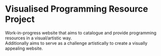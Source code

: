 # Visualised Programming Resource Project

Work-in-progress website that aims to catalogue and provide programming resources in a visual/artistic way.</br>
Additionally aims to serve as a challenge artistically to create a visually appealing website.
